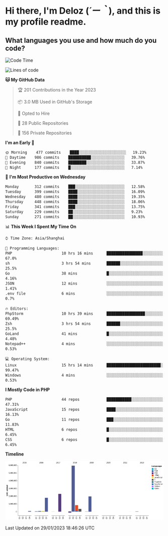 # **Hi there, I'm Deloz (*´ー｀*), and this is my profile readme.**
<!--  [![Profile views](https://gpvc.arturio.dev/dank-del)](https://github.com/dank-del) -->
## **What languages you use and how much do you code?**

<!--START_SECTION:waka-->
![Code Time](http://img.shields.io/badge/Code%20Time-741%20hrs%202%20mins-blue)

![Lines of code](https://img.shields.io/badge/From%20Hello%20World%20I%27ve%20Written-13%20Million%20lines%20of%20code-blue)

**🐱 My GitHub Data** 

> 🏆 201 Contributions in the Year 2023
 > 
> 📦 3.0 MB Used in GitHub's Storage 
 > 
> 💼 Opted to Hire
 > 
> 📜 28 Public Repositories 
 > 
> 🔑 156 Private Repositories  
 > 
**I'm an Early 🐤** 

```text
🌞 Morning    477 commits    ████░░░░░░░░░░░░░░░░░░░░░   19.23% 
🌆 Daytime    986 commits    ██████████░░░░░░░░░░░░░░░   39.76% 
🌃 Evening    840 commits    ████████░░░░░░░░░░░░░░░░░   33.87% 
🌙 Night      177 commits    █░░░░░░░░░░░░░░░░░░░░░░░░   7.14%

```
📅 **I'm Most Productive on Wednesday** 

```text
Monday       312 commits    ███░░░░░░░░░░░░░░░░░░░░░░   12.58% 
Tuesday      399 commits    ████░░░░░░░░░░░░░░░░░░░░░   16.09% 
Wednesday    480 commits    ████░░░░░░░░░░░░░░░░░░░░░   19.35% 
Thursday     448 commits    ████░░░░░░░░░░░░░░░░░░░░░   18.06% 
Friday       341 commits    ███░░░░░░░░░░░░░░░░░░░░░░   13.75% 
Saturday     229 commits    ██░░░░░░░░░░░░░░░░░░░░░░░   9.23% 
Sunday       271 commits    ██░░░░░░░░░░░░░░░░░░░░░░░   10.93%

```


📊 **This Week I Spent My Time On** 

```text
⌚︎ Time Zone: Asia/Shanghai

💬 Programming Languages: 
PHP                      10 hrs 16 mins      ████████████████░░░░░░░░░   67.0% 
sh                       3 hrs 54 mins       ██████░░░░░░░░░░░░░░░░░░░   25.5% 
Go                       38 mins             █░░░░░░░░░░░░░░░░░░░░░░░░   4.16% 
JSON                     12 mins             ░░░░░░░░░░░░░░░░░░░░░░░░░   1.41% 
.env file                6 mins              ░░░░░░░░░░░░░░░░░░░░░░░░░   0.7%

🔥 Editors: 
PhpStorm                 10 hrs 39 mins      █████████████████░░░░░░░░   69.49% 
Zsh                      3 hrs 54 mins       ██████░░░░░░░░░░░░░░░░░░░   25.5% 
GoLand                   41 mins             █░░░░░░░░░░░░░░░░░░░░░░░░   4.48% 
Notepad++                4 mins              ░░░░░░░░░░░░░░░░░░░░░░░░░   0.53%

💻 Operating System: 
Linux                    15 hrs 14 mins      ████████████████████████░   99.47% 
Windows                  4 mins              ░░░░░░░░░░░░░░░░░░░░░░░░░   0.53%

```

**I Mostly Code in PHP** 

```text
PHP                      44 repos            ███████████░░░░░░░░░░░░░░   47.31% 
JavaScript               15 repos            ████░░░░░░░░░░░░░░░░░░░░░   16.13% 
Go                       11 repos            ███░░░░░░░░░░░░░░░░░░░░░░   11.83% 
HTML                     6 repos             █░░░░░░░░░░░░░░░░░░░░░░░░   6.45% 
CSS                      6 repos             █░░░░░░░░░░░░░░░░░░░░░░░░   6.45%

```


**Timeline**

![Chart not found](https://raw.githubusercontent.com/deloz/deloz/main/charts/bar_graph.png) 


 Last Updated on 29/01/2023 18:46:26 UTC
<!--END_SECTION:waka-->
